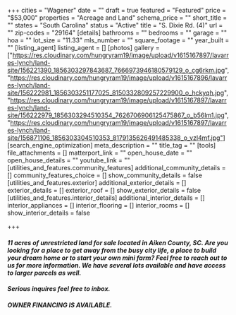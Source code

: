 +++
cities = "Wagener"
date = ""
draft = true
featured = "Featured"
price = "$53,000"
properties = "Acreage and Land"
schema_price = ""
short_title = ""
states = "South Carolina"
status = "Active"
title = "S. Dixie Rd. (4)"
url = ""
zip-codes = "29164"
[details]
bathrooms = ""
bedrooms = ""
garage = ""
hoa = ""
lot_size = "11.33"
mls_number = ""
square_footage = ""
year_built = ""
[listing_agent]
listing_agent = []
[photos]
gallery = ["https://res.cloudinary.com/hungryram19/image/upload/v1615167897/lavarres-lynch/land-site/156221390_1856303297843687_7666973946180579129_o_cg6rkm.jpg", "https://res.cloudinary.com/hungryram19/image/upload/v1615167896/lavarres-lynch/land-site/156222981_1856303251177025_8150332809257229900_o_hckyqh.jpg", "https://res.cloudinary.com/hungryram19/image/upload/v1615167897/lavarres-lynch/land-site/156222979_1856303294510354_7626706906125475867_o_b56lm1.jpg", "https://res.cloudinary.com/hungryram19/image/upload/v1615167897/lavarres-lynch/land-site/156871106_1856303304510353_8179135626491485338_o_vzl4mf.jpg"]
[search_engine_optimization]
meta_description = ""
title_tag = ""
[tools]
file_attachments = []
matterport_link = ""
open_house_date = ""
open_house_details = ""
youtube_link = ""
[utilities_and_features.community_features]
additional_community_details = []
community_features_choice = []
show_community_details = false
[utilities_and_features.exterior]
additional_exterior_details = []
exterior_details = []
exterior_roof = []
show_exterior_details = false
[utilities_and_features.interior_details]
additional_interior_details = []
interior_appliances = []
interior_flooring = []
interior_rooms = []
show_interior_details = false

+++
#### **_11 acres of unrestricted land for sale located in Aiken County, SC. Are you looking for a place to get away from the busy city life, a place to build your dream home or to start your own mini farm? Feel free to reach out to us for more information. We have several lots available and have access to larger parcels as well._**

#### **_Serious inquires feel free to inbox._**

#### **_OWNER FINANCING IS AVAILABLE._**